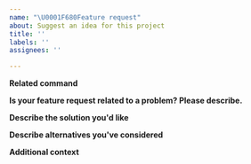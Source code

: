 ```yaml
---
name: "\U0001F680Feature request"
about: Suggest an idea for this project
title: ''
labels: ''
assignees: ''

---
```


**Related command**
<!--- Please provide the related command with az {command} if you can, so that we can quickly route to the related team for help. --->

**Is your feature request related to a problem? Please describe.**
<!--- A clear and concise description of what the problem is. Ex. I'm always frustrated when [...] --->

**Describe the solution you'd like**
<!--- A clear and concise description of what you want to happen. --->

**Describe alternatives you've considered**
<!--- A clear and concise description of any alternative solutions or features you've considered. --->

**Additional context**
<!--- Add any other context or screenshots about the feature request here. --->
